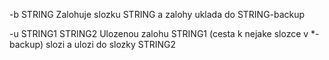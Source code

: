 -b STRING		Zalohuje slozku STRING a zalohy uklada do STRING-backup

-u STRING1 STRING2	Ulozenou zalohu STRING1 (cesta k nejake slozce v *-backup) slozi a ulozi do slozky STRING2
